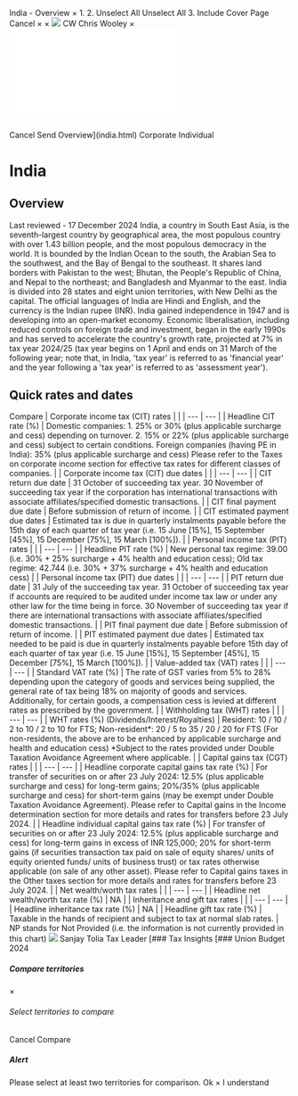 India - Overview
×
1.
2.
Unselect All
Unselect All
3.
Include Cover Page
Cancel
×
×
![](-/media/world-wide-tax-summaries/attachments/global---chris-wooley.ashx%3Frev=ac5e5f3223b34096b1afc2a6009c7320&revision=ac5e5f32-23b3-4096-b1af-c2a6009c7320&hash=859B7ADC84DC2CBEC9760E9E6EE7DE6D0A8BFCDF)
CW
Chris Wooley
×
![](india.html)
######
Cancel
Send
Overview](india.html)
Corporate
Individual
# India
## Overview
Last reviewed - 17 December 2024
India, a country in South East Asia, is the seventh-largest country by geographical area, the most populous country with over 1.43 billion people, and the most populous democracy in the world. It is bounded by the Indian Ocean to the south, the Arabian Sea to the southwest, and the Bay of Bengal to the southeast. It shares land borders with Pakistan to the west; Bhutan, the People's Republic of China, and Nepal to the northeast; and Bangladesh and Myanmar to the east. India is divided into 28 states and eight union territories, with New Delhi as the capital. The official languages of India are Hindi and English, and the currency is the Indian rupee (INR).
India gained independence in 1947 and is developing into an open-market economy. Economic liberalisation, including reduced controls on foreign trade and investment, began in the early 1990s and has served to accelerate the country's growth rate, projected at 7% in tax year 2024/25 (tax year begins on 1 April and ends on 31 March of the following year; note that, in India, 'tax year' is referred to as 'financial year' and the year following a 'tax year' is referred to as 'assessment year').
## Quick rates and dates
Compare
| Corporate income tax (CIT) rates | |
| --- | --- |
| Headline CIT rate (%) | Domestic companies:  1. 25% or 30% (plus applicable surcharge and cess) depending on turnover.  2. 15% or 22% (plus applicable surcharge and cess) subject to certain conditions.    Foreign companies (having PE in India): 35% (plus applicable surcharge and cess)    Please refer to the Taxes on corporate income section for effective tax rates for different classes of companies. |
| Corporate income tax (CIT) due dates | |
| --- | --- |
| CIT return due date | 31 October of succeeding tax year.    30 November of succeeding tax year if the corporation has international transactions with associate affiliates/specified domestic transactions. |
| CIT final payment due date | Before submission of return of income. |
| CIT estimated payment due dates | Estimated tax is due in quarterly instalments payable before the 15th day of each quarter of tax year (i.e. 15 June [15%], 15 September [45%], 15 December [75%], 15 March [100%]). |
| Personal income tax (PIT) rates | |
| --- | --- |
| Headline PIT rate (%) | New personal tax regime: 39.00 (i.e. 30% + 25% surcharge + 4% health and education cess);  Old tax regime: 42.744 (i.e. 30% + 37% surcharge + 4% health and education cess) |
| Personal income tax (PIT) due dates | |
| --- | --- |
| PIT return due date | 31 July of the succeeding tax year.    31 October of succeeding tax year if accounts are required to be audited under income tax law or under any other law for the time being in force.    30 November of succeeding tax year if there are international transactions with associate affiliates/specified domestic transactions. |
| PIT final payment due date | Before submission of return of income. |
| PIT estimated payment due dates | Estimated tax needed to be paid is due in quarterly instalments payable before 15th day of each quarter of tax year (i.e. 15 June [15%], 15 September [45%], 15 December [75%], 15 March [100%]). |
| Value-added tax (VAT) rates | |
| --- | --- |
| Standard VAT rate (%) | The rate of GST varies from 5% to 28% depending upon the category of goods and services being supplied, the general rate of tax being 18% on majority of goods and services. Additionally, for certain goods, a compensation cess is levied at different rates as prescribed by the government. |
| Withholding tax (WHT) rates | |
| --- | --- |
| WHT rates (%) (Dividends/Interest/Royalties) | Resident: 10 / 10 / 2 to 10 / 2 to 10 for FTS;  Non-resident\*: 20 / 5 to 35 / 20 / 20 for FTS  (For non-residents, the above are to be enhanced by applicable surcharge and health and education cess)  \*Subject to the rates provided under Double Taxation Avoidance Agreement where applicable. |
| Capital gains tax (CGT) rates | |
| --- | --- |
| Headline corporate capital gains tax rate (%) | For transfer of securities on or after 23 July 2024:  12.5% (plus applicable surcharge and cess) for long-term gains;  20%/35% (plus applicable surcharge and cess) for short-term gains (may be exempt under Double Taxation Avoidance Agreement).    Please refer to Capital gains in the Income determination section for more details and rates for transfers before 23 July 2024. |
| Headline individual capital gains tax rate (%) | For transfer of securities on or after 23 July 2024:  12.5% (plus applicable surcharge and cess) for long-term gains in excess of INR 125,000;  20% for short-term gains (if securities transaction tax paid on sale of equity shares/ units of equity oriented funds/ units of business trust) or tax rates otherwise applicable (on sale of any other asset).    Please refer to Capital gains taxes in the Other taxes section for more details and rates for transfers before 23 July 2024. |
| Net wealth/worth tax rates | |
| --- | --- |
| Headline net wealth/worth tax rate (%) | NA |
| Inheritance and gift tax rates | |
| --- | --- |
| Headline inheritance tax rate (%) | NA |
| Headline gift tax rate (%) | Taxable in the hands of recipient and subject to tax at normal slab rates. |
NP stands for Not Provided (i.e. the information is not currently provided in this chart)
![](-/media/world-wide-tax-summaries/indiasanjay-toliaindia--sanjay-toliajpg20210806125306130.ashx%3Frev=f393297073ba484790b1b93fa5cb1bc7&revision=f3932970-73ba-4847-90b1-b93fa5cb1bc7&hash=2D915EB687C69B9A6709A1D103733BAA6FD9A0AE)
Sanjay Tolia
Tax Leader
[### Tax Insights
[### Union Budget 2024
##### Compare territories
×
###### Select territories to compare
#####
Cancel
Compare
##### Alert
Please select at least two territories for comparison.
Ok
×
I understand